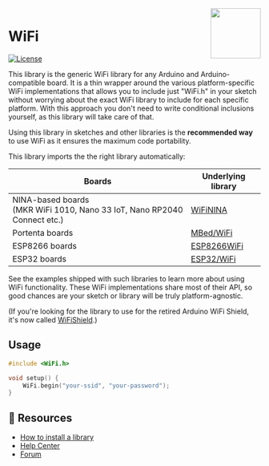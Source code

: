 <img src="https://content.arduino.cc/website/Arduino_logo_teal.svg" height="100" align="right" />

# WiFi

[![License](https://img.shields.io/github/license/arduino-libraries/WiFi)](https://support.arduino.cc/hc/en-us/articles/360018434279-I-have-used-Arduino-for-my-project-do-I-need-to-release-my-source-code-)

This library is the generic WiFi library for any Arduino and Arduino-compatible board. It is a thin wrapper around the various platform-specific WiFi implementations that allows you to include just "WiFi.h" in your sketch without worrying about the exact WiFi library to include for each specific platform. With this approach you don't need to write conditional inclusions yourself, as this library will take care of that.

Using this library in sketches and other libraries is the **recommended way** to use WiFi as it ensures the maximum code portability.

This library imports the the right library automatically:

| Boards | Underlying library |
|--|--|
| NINA-based boards<br />(MKR WiFi 1010, Nano 33 IoT, Nano RP2040 Connect etc.) | [WiFiNINA](https://github.com/arduino-libraries/WiFiNINA) |
| Portenta boards | [MBed/WiFi](https://github.com/arduino/ArduinoCore-mbed/tree/master/libraries/WiFi) |
| ESP8266 boards | [ESP8266WiFi](https://github.com/esp8266/Arduino/tree/master/libraries/ESP8266WiFi) |
| ESP32 boards | [ESP32/WiFi](https://github.com/espressif/arduino-esp32/tree/master/libraries/WiFi) |

See the examples shipped with such libraries to learn more about using WiFi functionality. These WiFi implementations share most of their API, so good chances are your sketch or library will be truly platform-agnostic.

(If you're looking for the library to use for the retired Arduino WiFi Shield, it's now called [WiFiShield](https://github.com/arduino-libraries/WiFiShield).)

## Usage

```c++
#include <WiFi.h>

void setup() {
    WiFi.begin("your-ssid", "your-password");
}
```

## 🔎 Resources

* [How to install a library](https://www.arduino.cc/en/guide/libraries)
* [Help Center](https://support.arduino.cc/)
* [Forum](https://forum.arduino.cc)